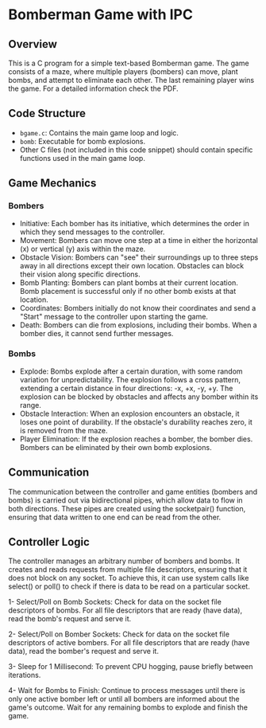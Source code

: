 # Bomberman Game with IPC

## Overview
This is a C program for a simple text-based Bomberman game. The game consists of a maze, where multiple players (bombers) can move, plant bombs, and attempt to eliminate each other. The last remaining player wins the game. For a detailed information check the PDF.

## Code Structure
- `bgame.c`: Contains the main game loop and logic.
- `bomb`: Executable for bomb explosions.
- Other C files (not included in this code snippet) should contain specific functions used in the main game loop.

## Game Mechanics
### Bombers
- Initiative: Each bomber has its initiative, which determines the order in which they send messages to the controller.
- Movement: Bombers can move one step at a time in either the horizontal (x) or vertical (y) axis within the maze.
- Obstacle Vision: Bombers can "see" their surroundings up to three steps away in all directions except their own location. Obstacles can block their vision along specific directions.
- Bomb Planting: Bombers can plant bombs at their current location. Bomb placement is successful only if no other bomb exists at that location.
- Coordinates: Bombers initially do not know their coordinates and send a "Start" message to the controller upon starting the game.
- Death: Bombers can die from explosions, including their bombs. When a bomber dies, it cannot send further messages.

### Bombs
- Explode: Bombs explode after a certain duration, with some random variation for unpredictability. The explosion follows a cross pattern, extending a certain distance in four directions: -x, +x, -y, +y. The explosion can be blocked by obstacles and affects any bomber within its range.
- Obstacle Interaction: When an explosion encounters an obstacle, it loses one point of durability. If the obstacle's durability reaches zero, it is removed from the maze.
- Player Elimination: If the explosion reaches a bomber, the bomber dies. Bombers can be eliminated by their own bomb explosions.

## Communication
The communication between the controller and game entities (bombers and bombs) is carried out via bidirectional pipes, which allow data to flow in both directions. These pipes are created using the socketpair() function, ensuring that data written to one end can be read from the other.

## Controller Logic
The controller manages an arbitrary number of bombers and bombs. It creates and reads requests from multiple file descriptors, ensuring that it does not block on any socket. To achieve this, it can use system calls like select() or poll() to check if there is data to be read on a particular socket.

1- Select/Poll on Bomb Sockets: Check for data on the socket file descriptors of bombs. For all file descriptors that are ready (have data), read the bomb's request and serve it.

2- Select/Poll on Bomber Sockets: Check for data on the socket file descriptors of active bombers. For all file descriptors that are ready (have data), read the bomber's request and serve it.

3- Sleep for 1 Millisecond: To prevent CPU hogging, pause briefly between iterations.

4- Wait for Bombs to Finish: Continue to process messages until there is only one active bomber left or until all bombers are informed about the game's outcome. Wait for any remaining bombs to explode and finish the game.
